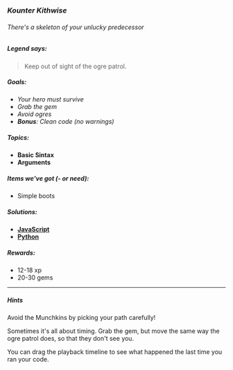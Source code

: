 ### _Kounter Kithwise_
###### There's a skeleton of your unlucky predecessor

##### _Legend says:_
> Keep out of sight of the ogre patrol.

##### _Goals:_
+ _Your hero must survive_
+ _Grab the gem_
+ _Avoid ogres_
+ _**Bonus**: Clean code (no warnings)_

##### _Topics:_
+ **Basic Sintax**
+ **Arguments**

##### _Items we've got (- or need):_
+ Simple boots

##### _Solutions:_
+ **[JavaScript](kounterKithwise.js)**
+ **[Python](kounter_kithwise.py)**

##### _Rewards:_
+ 12-18 xp
+ 20-30 gems

___

##### _Hints_

Avoid the Munchkins by picking your path carefully!

Sometimes it's all about timing. Grab the gem, but move the same way the ogre patrol does, so that they don't see you.

You can drag the playback timeline to see what happened the last time you ran your code.
